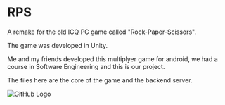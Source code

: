 # RPS
A remake for the old ICQ PC game called "Rock-Paper-Scissors".

The game was developed in Unity.

Me and my friends developed this multiplyer game for android, we had a course in Software Engineering and this is our project.

The files here are the core of the game and the backend server.

![GitHub Logo](/Images/RPS_Screenshot_2020.07.28_17.09.55.png)
